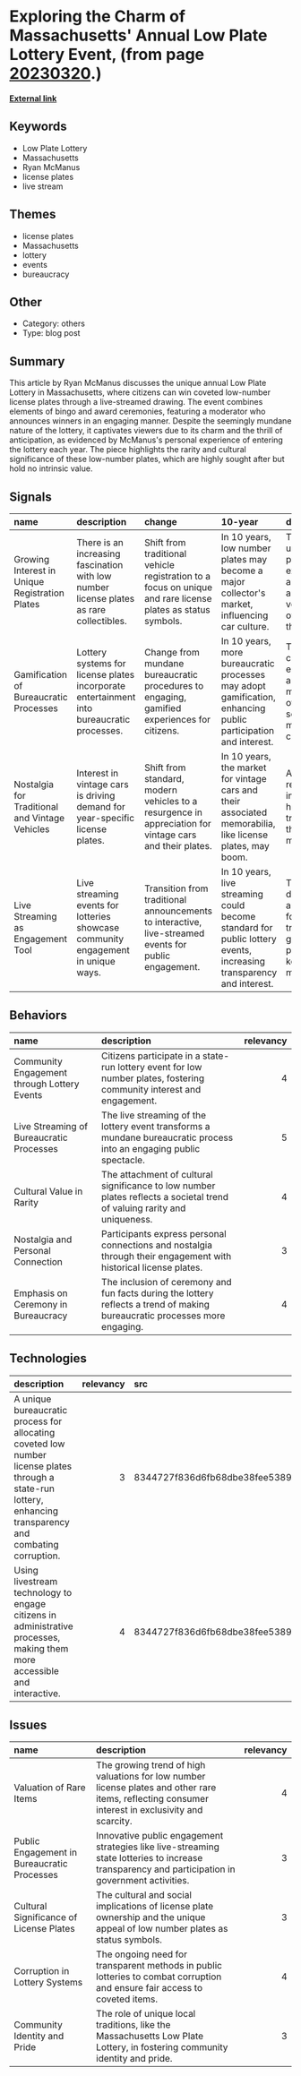 # __Exploring the Charm of Massachusetts' Annual Low Plate Lottery Event__, (from page [20230320](https://kghosh.substack.com/p/20230320).)

__[External link](https://whyisthisinteresting.substack.com/p/the-low-plate-lottery-edition)__



## Keywords

* Low Plate Lottery
* Massachusetts
* Ryan McManus
* license plates
* live stream

## Themes

* license plates
* Massachusetts
* lottery
* events
* bureaucracy

## Other

* Category: others
* Type: blog post

## Summary

This article by Ryan McManus discusses the unique annual Low Plate Lottery in Massachusetts, where citizens can win coveted low-number license plates through a live-streamed drawing. The event combines elements of bingo and award ceremonies, featuring a moderator who announces winners in an engaging manner. Despite the seemingly mundane nature of the lottery, it captivates viewers due to its charm and the thrill of anticipation, as evidenced by McManus's personal experience of entering the lottery each year. The piece highlights the rarity and cultural significance of these low-number plates, which are highly sought after but hold no intrinsic value.

## Signals

| name                                           | description                                                                               | change                                                                                                      | 10-year                                                                                                            | driving-force                                                                                   |   relevancy |
|:-----------------------------------------------|:------------------------------------------------------------------------------------------|:------------------------------------------------------------------------------------------------------------|:-------------------------------------------------------------------------------------------------------------------|:------------------------------------------------------------------------------------------------|------------:|
| Growing Interest in Unique Registration Plates | There is an increasing fascination with low number license plates as rare collectibles.   | Shift from traditional vehicle registration to a focus on unique and rare license plates as status symbols. | In 10 years, low number plates may become a major collector's market, influencing car culture.                     | The desire for unique personal expression and status among vehicle owners drives this trend.    |           4 |
| Gamification of Bureaucratic Processes         | Lottery systems for license plates incorporate entertainment into bureaucratic processes. | Change from mundane bureaucratic procedures to engaging, gamified experiences for citizens.                 | In 10 years, more bureaucratic processes may adopt gamification, enhancing public participation and interest.      | The need for citizen engagement and modernization of public services motivates this change.     |           3 |
| Nostalgia for Traditional and Vintage Vehicles | Interest in vintage cars is driving demand for year-specific license plates.              | Shift from standard, modern vehicles to a resurgence in appreciation for vintage cars and their plates.     | In 10 years, the market for vintage cars and their associated memorabilia, like license plates, may boom.          | A cultural revival of interest in history and tradition fuels this nostalgic movement.          |           4 |
| Live Streaming as Engagement Tool              | Live streaming events for lotteries showcase community engagement in unique ways.         | Transition from traditional announcements to interactive, live-streamed events for public engagement.       | In 10 years, live streaming could become standard for public lottery events, increasing transparency and interest. | The rise of digital media and the need for transparent government processes are key motivators. |           5 |

## Behaviors

| name                                        | description                                                                                                                 |   relevancy |
|:--------------------------------------------|:----------------------------------------------------------------------------------------------------------------------------|------------:|
| Community Engagement through Lottery Events | Citizens participate in a state-run lottery event for low number plates, fostering community interest and engagement.       |           4 |
| Live Streaming of Bureaucratic Processes    | The live streaming of the lottery event transforms a mundane bureaucratic process into an engaging public spectacle.        |           5 |
| Cultural Value in Rarity                    | The attachment of cultural significance to low number plates reflects a societal trend of valuing rarity and uniqueness.    |           4 |
| Nostalgia and Personal Connection           | Participants express personal connections and nostalgia through their engagement with historical license plates.            |           3 |
| Emphasis on Ceremony in Bureaucracy         | The inclusion of ceremony and fun facts during the lottery reflects a trend of making bureaucratic processes more engaging. |           4 |

## Technologies

| description                                                                                                                                                  |   relevancy | src                              |
|:-------------------------------------------------------------------------------------------------------------------------------------------------------------|------------:|:---------------------------------|
| A unique bureaucratic process for allocating coveted low number license plates through a state-run lottery, enhancing transparency and combating corruption. |           3 | 8344727f836d6fb68dbe38fee5389654 |
| Using livestream technology to engage citizens in administrative processes, making them more accessible and interactive.                                     |           4 | 8344727f836d6fb68dbe38fee5389654 |

## Issues

| name                                        | description                                                                                                                                        |   relevancy |
|:--------------------------------------------|:---------------------------------------------------------------------------------------------------------------------------------------------------|------------:|
| Valuation of Rare Items                     | The growing trend of high valuations for low number license plates and other rare items, reflecting consumer interest in exclusivity and scarcity. |           4 |
| Public Engagement in Bureaucratic Processes | Innovative public engagement strategies like live-streaming state lotteries to increase transparency and participation in government activities.   |           3 |
| Cultural Significance of License Plates     | The cultural and social implications of license plate ownership and the unique appeal of low number plates as status symbols.                      |           3 |
| Corruption in Lottery Systems               | The ongoing need for transparent methods in public lotteries to combat corruption and ensure fair access to coveted items.                         |           4 |
| Community Identity and Pride                | The role of unique local traditions, like the Massachusetts Low Plate Lottery, in fostering community identity and pride.                          |           3 |